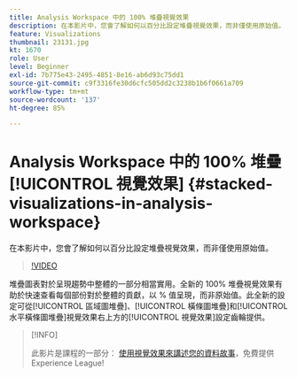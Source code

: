 ```yaml
---
title: Analysis Workspace 中的 100% 堆疊視覺效果
description: 在本影片中，您會了解如何以百分比設定堆疊視覺效果，而非僅使用原始值。
feature: Visualizations
thumbnail: 23131.jpg
kt: 1670
role: User
level: Beginner
exl-id: 7b775e43-2495-4851-8e16-ab6d93c75dd1
source-git-commit: c9f3316fe30d6cfc505dd2c3238b1b6f0661a709
workflow-type: tm+mt
source-wordcount: '137'
ht-degree: 85%

---
```


# Analysis Workspace 中的 100% 堆疊[!UICONTROL 視覺效果] {#stacked-visualizations-in-analysis-workspace}

在本影片中，您會了解如何以百分比設定堆疊視覺效果，而非僅使用原始值。

>[!VIDEO](https://video.tv.adobe.com/v/23131/?quality=12)

堆疊圖表對於呈現趨勢中整體的一部分相當實用。全新的 100% 堆疊視覺效果有助於快速查看每個部份對於整體的貢獻，以 % 值呈現，而非原始值。此全新的設定可從[!UICONTROL 區域圖堆疊]、[!UICONTROL 橫條圖堆疊]和[!UICONTROL 水平橫條圖堆疊]視覺效果右上方的[!UICONTROL 視覺效果]設定齒輪提供。

>[!INFO]
>
> 此影片是課程的一部分： [使用視覺效果來講述您的資料故事](https://experienceleague.adobe.com/?recommended=Analytics-U-1-2021.1.visualizations)，免費提供Experience League!
